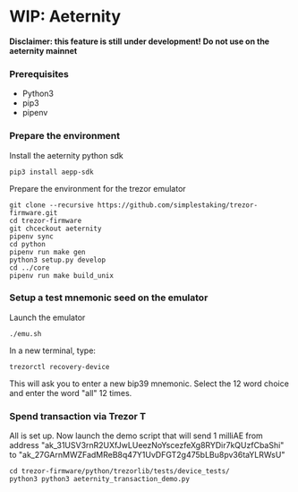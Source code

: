 # WIP: Aeternity

**Disclaimer: this feature is still under development! Do not use on the aeternity mainnet**

### Prerequisites

- Python3
- pip3
- pipenv

### Prepare the environment

Install the aeternity python sdk

    pip3 install aepp-sdk

Prepare the environment for the trezor emulator


    git clone --recursive https://github.com/simplestaking/trezor-firmware.git
    cd trezor-firmware
    git chceckout aeternity
    pipenv sync
    cd python
    pipenv run make gen
    python3 setup.py develop
    cd ../core
    pipenv run make build_unix



### Setup a test mnemonic seed on the emulator

Launch the emulator

    ./emu.sh
    
In a new terminal, type:

    trezorctl recovery-device

This will ask you to enter a new bip39 mnemonic. Select the 12 word choice and enter the word "all" 12 times.


### Spend transaction via Trezor T

All is set up. Now launch the demo script that will send 1 milliAE from address "ak_31USV3rnR2UXfJwLUeezNoYscezfeXg8RYDir7kQUzfCbaShi" to "ak_27GArnMWZFadMReB8q47Y1UvDFGT2g475bLBu8pv36taYLRWsU"

    cd trezor-firmware/python/trezorlib/tests/device_tests/
    python3 python3 aeternity_transaction_demo.py
